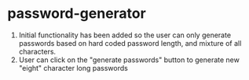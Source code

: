 # password-generator

1. Initial functionality has been added so the user can only generate passwords based on hard coded password length, and mixture of all characters.
2. User can click on the "generate passwords" button to generate new "eight" character long passwords
